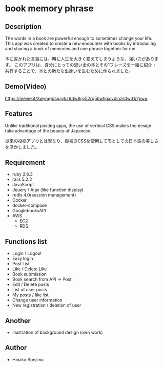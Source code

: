 # book memory phrase

## Description
The words in a book are powerful enough to sometimes change your life.
This app was created to create a new encounter with books by introducing and sharing a book of memories and one phrase together for me.

本に書かれた言葉には、時に人生を大きく変えてしまうような、強い力があります。 このアプリは、自分にとっての思い出の本とその1フレーズを一緒に紹介・共有することで、本との新たな出逢いを生むために作られました。

## Demo(Video)
https://mevie.it/3wymgdsgaykz6dw8py52rq5bwtjqxivdlozs0wd1/?pw=

## Features
Unlike traditional posting apps, the use of vertical CSS makes the design take advantage of the beauty of Japanese.

従来の投稿アプリとは異なり、縦書きCSSを使用して形としての日本語の美しさを活かしました。

## Requirement
- ruby 2.6.3
- rails 5.2.2
- JavaScript
- Jquery / Ajax (like function display)
- redis 4.0(session management)
- Docker
- docker-compose
- GooglebooksAPI
- AWS
    - EC2
    - RDS

## Functions list
- Login / Logout
- Easy login
- Post List
- Like / Delete Like
- Book submission
- Book search from API → Post
- Edit / Delete posts
- List of user posts
- My posts / like list
- Change user information
- New registration / deletion of user

## Another
- Illustration of background design (own work)

## Author
* Hinako Soejima